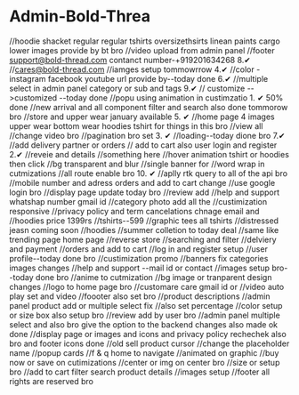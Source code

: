 # Admin-Bold-Threa

//hoodie shacket regular regular tshirts oversizethsirts linean paints cargo lower images provide by bt bro
//video upload from admin panel
//footer support@bold-thread.com contanct number-+919201634268 8.✔
//cares@bold-thread.com
//iamges setup tommowrrow 4.✔
//color -instagram facebook youtube url provide by--today done 6.✔
//multiple select in admin panel category or sub and tags 9.✔
// customize -->customized --today done //popu using animation in custimzatio 1. ✔ 50% done
//new arrival and all component filter and search also done tommorow bro
//store and upper wear january available 5. ✔
//home page 4 images upper wear bottom wear hoodies tshirt for things in this bro
//view all
//change video bro
//pagination bro set 3. ✔
//loading--today dione bro 7.✔
//add delivery partner or orders
// add to cart also user login and register 2.✔
//reveie and details
//something here
//hover animation tshirt or hoodies then click
//bg transparent and blur
//single banner for
//word wrap in cutmizations
//all route enable bro 10. ✔
//aplly rtk query to all of the api bro
//mobile number and adress orders and add to cart change
//use google login bro
//display page update today bro
//review add
//help and support whatshap number gmail id
//category photo add all the
//custimization responsive
//privacy policy and term cancelations chnage email and
//hoodies price 1399rs
//tshirts--599
//graphic tees all tshirts
//distressed jeasn coming soon
//hoodies
//summer colletion to today deal
//same like trending page home page
//reverse store
//searching and filter
//delviery and payment
//orders and add to cart
//log in and register setup
//user profile--today done bro
//custimization promo
//banners fix categories images changes
//help and support --mail id or contact
//images setup bro--today done bro
//anime to cutmization
//bg image or tranparent design changes
//logo to home page bro
//customare care gmail id or
//video auto play set and video
//foooter also set bro
//product descriptions
//admin panel product add or multiple select fix
//also set percentage
//color setup or size box also setup bro
//review add by user bro
//admin panel multiple select and also bro give the option to the backend changes also made ok done
//display page or images and icons and privacy policy rechechek also bro and footer icons done
//old sell product cursor
//change the placeholder name
//popup cards
//f & q home to navigate
//animated on graphic
//buy now or save on cutimizations
//center or img on center bro
//size or setup bro
//add to cart filter search product details
//images setup
//footer all rights are reserved bro
